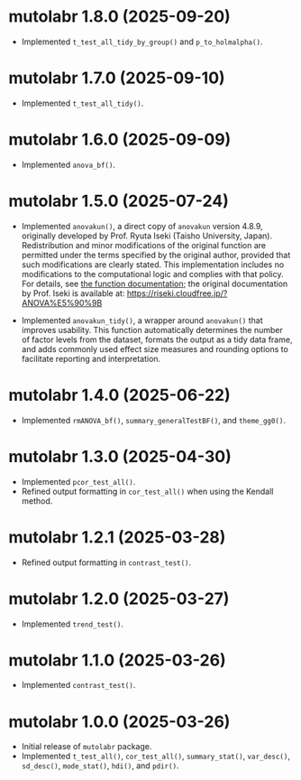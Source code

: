 # mutolabr 1.8.0 (2025-09-20)
* Implemented `t_test_all_tidy_by_group()` and `p_to_holmalpha()`.

# mutolabr 1.7.0 (2025-09-10)
* Implemented `t_test_all_tidy()`.

# mutolabr 1.6.0 (2025-09-09)
* Implemented `anova_bf()`.

# mutolabr 1.5.0 (2025-07-24)
* Implemented `anovakun()`, a direct copy of `anovakun` version 4.8.9, originally developed by Prof. Ryuta Iseki (Taisho University, Japan). Redistribution and minor modifications of the original function are permitted under the terms specified by the original author, provided that such modifications are clearly stated. This implementation includes no modifications to the computational logic and complies with that policy. For details, see [the function documentation](https://mutopsy.github.io/mutolabr/reference/anovakun.html); the original documentation by Prof. Iseki is available at: https://riseki.cloudfree.jp/?ANOVA%E5%90%9B

* Implemented `anovakun_tidy()`, a wrapper around `anovakun()` that improves usability. This function automatically determines the number of factor levels from the dataset, formats the output as a tidy data frame, and adds commonly used effect size measures and rounding options to facilitate reporting and interpretation.

# mutolabr 1.4.0 (2025-06-22)   
* Implemented `rmANOVA_bf()`, `summary_generalTestBF()`, and `theme_gg0()`.

# mutolabr 1.3.0 (2025-04-30)   
* Implemented `pcor_test_all()`.
* Refined output formatting in `cor_test_all()` when using the Kendall method.

# mutolabr 1.2.1 (2025-03-28)   
* Refined output formatting in `contrast_test()`.

# mutolabr 1.2.0 (2025-03-27)   
* Implemented `trend_test()`.

# mutolabr 1.1.0 (2025-03-26)   
* Implemented `contrast_test()`.

# mutolabr 1.0.0 (2025-03-26)   
* Initial release of `mutolabr` package.
* Implemented `t_test_all()`, `cor_test_all()`, `summary_stat()`, `var_desc()`, `sd_desc()`, `mode_stat()`, `hdi()`, and `pdir()`.
